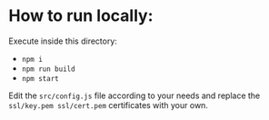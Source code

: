 # How to run locally:
Execute inside this directory:
- `npm i`
- `npm run build`
- `npm start`

Edit the `src/config.js` file according to your needs and replace the `ssl/key.pem ssl/cert.pem` certificates with your own.
